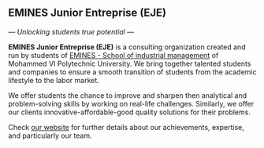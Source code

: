 ## EMINES Junior Entreprise (EJE) 

*— Unlocking students true potential —*



**EMINES Junior Entreprise (EJE)** is a consulting organization created and run by students of [EMINES - School of industrial management](https://um6p.ma/fr/emines-school-industrial-management) of Mohammed VI Polytechnic University. 
We bring together talented students and companies to ensure a smooth transition of students from the academic lifestyle to the labor market. 

We offer students the chance to improve and sharpen then analytical and problem-solving skills by working on real-life challenges. 
Similarly, we offer our clients innovative-affordable-good quality solutions for their problems.


Check [our website](https://emines-je.com/) for further details about our achievements, expertise, and particularly our team.

